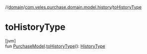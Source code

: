//[domain](../../index.md)/[com.veles.purchase.domain.model.history](index.md)/[toHistoryType](to-history-type.md)

# toHistoryType

[jvm]\
fun [PurchaseModel](../com.veles.purchase.domain.model.purchase/-purchase-model/index.md).[toHistoryType](to-history-type.md)(): [HistoryType](-history-type/index.md)

